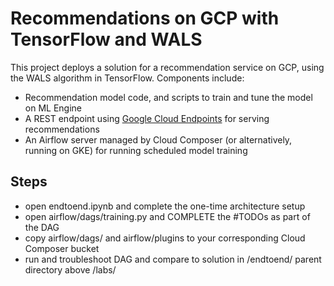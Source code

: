 # Recommendations on GCP with TensorFlow and WALS

This project deploys a solution for a recommendation service on GCP, using the WALS
algorithm in TensorFlow.  Components include:

- Recommendation model code, and scripts to train and tune the model on ML Engine
- A REST endpoint using [Google Cloud Endpoints](https://cloud.google.com/endpoints/) for serving recommendations
- An Airflow server managed by Cloud Composer (or alternatively, running on GKE) for running scheduled model training


## Steps

- open endtoend.ipynb and complete the one-time architecture setup
- open airflow/dags/training.py and COMPLETE the #TODOs as part of the DAG
- copy airflow/dags/ and airflow/plugins to your corresponding Cloud Composer bucket
- run and troubleshoot DAG and compare to solution in /endtoend/ parent directory above /labs/
